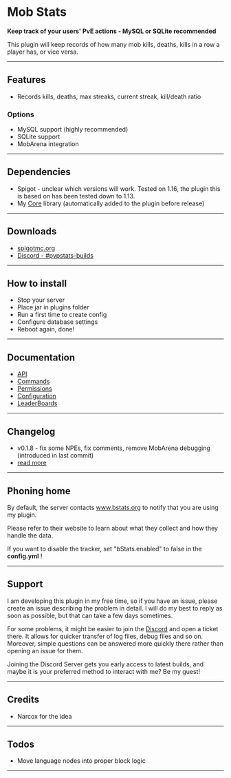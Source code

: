 # Mob Stats

**Keep track of your users' PvE actions - MySQL or SQLite recommended**

This plugin will keep records of how many mob kills, deaths, kills in a row a player has, or vice versa.

***

## Features

- Records kills, deaths, max streaks, current streak, kill/death ratio

### Options

- MySQL support (highly recommended)
- SQLite support
- MobArena integration

***

## Dependencies

- Spigot - unclear which versions will work. Tested on 1.16, the plugin this is based on has been tested down to 1.13.
- My [Core](https://github.com/slipcor/Core) library (automatically added to the plugin before release)

***

## Downloads

- [spigotmc.org](https://www.spigotmc.org/resources/mobstats.90776/)
- [Discord - #pvpstats-builds](https://discord.gg/BNkk46vRKa)


***

## How to install

- Stop your server
- Place jar in plugins folder
- Run a first time to create config
- Configure database settings
- Reboot again, done!

***

## Documentation

- [API](doc/api.md)
- [Commands](doc/commands.md)
- [Permissions](doc/permissions.md)
- [Configuration](doc/configuration.md)
- [LeaderBoards](doc/leaderboards.md)

***

## Changelog

- v0.1.8 - fix some NPEs, fix comments, remove MobArena debugging (introduced in last commit)
- [read more](doc/changelog.md)

***

## Phoning home

By default, the server contacts www.bstats.org to notify that you are using my plugin.

Please refer to their website to learn about what they collect and how they handle the data.

If you want to disable the tracker, set "bStats.enabled" to false in the __config.yml__ !

***

## Support

I am developing this plugin in my free time, so if you have an issue, please create an issue describing the problem in detail. I will do my best to reply as soon as possible, but that can take a few days sometimes.

For some problems, it might be easier to join the [Discord](https://discord.gg/DSNfjYA) and open a ticket there. It allows for quicker transfer of log files, debug files and so on. Moreover, simple questions can be answered more quickly there rather than opening an issue for them.

Joining the Discord Server gets you early access to latest builds, and maybe it is your preferred method to interact with me? Be my guest!

***

## Credits

- Narcox for the idea


***

## Todos

- Move language nodes into proper block logic

***